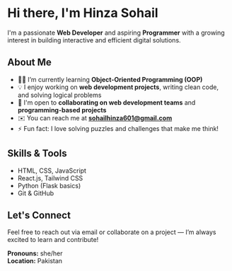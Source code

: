  # Hi there, I'm Hinza Sohail

I'm a passionate **Web Developer** and aspiring **Programmer** with a growing interest in building interactive and efficient digital solutions.

## About Me

- 👩‍💻 I’m currently learning **Object-Oriented Programming (OOP)**
- 💡 I enjoy working on **web development projects**, writing clean code, and solving logical problems
- 🤝 I'm open to **collaborating on web development teams** and **programming-based projects**
- ✉️ You can reach me at **sohailhinza601@gmail.com**
- ⚡ Fun fact: I love solving puzzles and challenges that make me think!

## Skills & Tools

- HTML, CSS, JavaScript
- React.js, Tailwind CSS
- Python (Flask basics)
- Git & GitHub

## Let's Connect

Feel free to reach out via email or collaborate on a project — I’m always excited to learn and contribute!


**Pronouns:** she/her  
**Location:** Pakistan 
<!---
HinzaSohail/HinzaSohail is a ✨ special ✨ repository because its `README.md` (this file) appears on your GitHub profile.
You can click the Preview link to take a look at your changes.
--->

